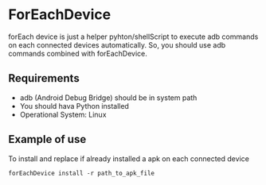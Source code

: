 # ForEachDevice #
forEach device is just a helper pyhton/shellScript to execute adb commands on each connected devices automatically.
So, you should use adb commands combined with forEachDevice.

## Requirements
* adb (Android Debug Bridge) should be in system path
* You should hava Python installed
* Operational System: Linux

## Example of use ##
To install and replace if already installed  a apk on each connected device

	forEachDevice install -r path_to_apk_file



